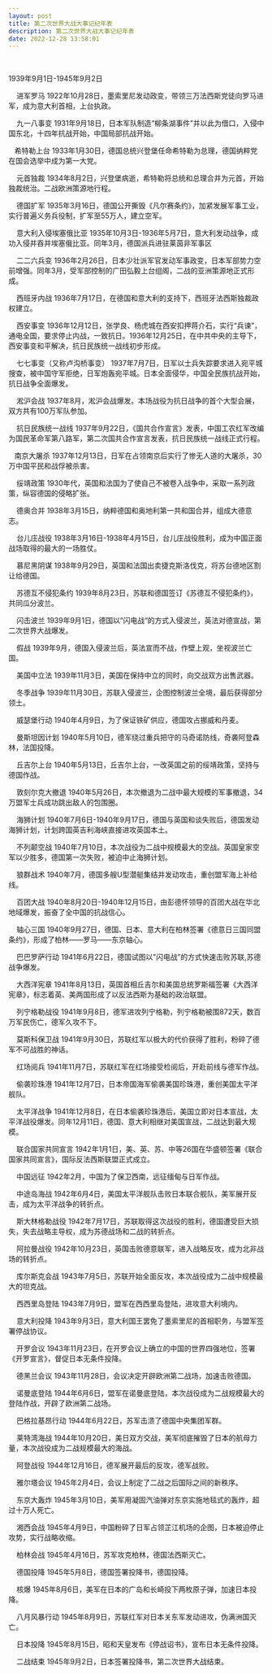 ```yaml
---
layout: post
title: 第二次世界大战大事记纪年表
description: 第二次世界大战大事记纪年表
date: 2022-12-28 13:58:01
---
```



                                           


1939年9月1日-1945年9月2日     

    进军罗马 1922年10月28日，墨索里尼发动政变，带领三万法西斯党徒向罗马进军，成为意大利首相，上台执政。

    九一八事变 1931年9月18日，日本军队制造“柳条湖事件”并以此为借口，入侵中国东北，十四年抗战开始，中国局部抗战开始。

   希特勒上台 1933年1月30日，德国总统兴登堡任命希特勒为总理，德国纳粹党在国会选举中成为第一大党。

    元首独裁 1934年8月2日，兴登堡病逝，希特勒将总统和总理合并为元首，开始独裁统治。二战欧洲策源地行程。

    德国扩军 1935年3月16日，德国公开撕毁《凡尔赛条约》，加紧发展军事工业，实行普遍义务兵役制，扩军至55万人，建立空军。

    意大利入侵埃塞俄比亚 1935年10月3日-1936年5月7日，意大利发动战争，成功入侵并吞并埃塞俄比亚。同年3月，德国派兵进驻莱茵非军事区

    二二六兵变 1936年2月26日，日本少壮派军官发动军事政变，日本军部势力空前增强。同年3月，受军部控制的广田弘毅上台组阁，二战的亚洲策源地正式形成。

    西班牙内战 1936年7月17日，在德国和意大利的支持下，西班牙法西斯独裁政权建立。

    西安事变 1936年12月12日，张学良、杨虎城在西安扣押蒋介石，实行“兵谏”，通电全国，要求停止内战，一致抗日。1936年12月25日，在中共中央的主导下，西安事变和平解决，抗日民族统一战线初步形成。

    七七事变（又称卢沟桥事变） 1937年7月7日，日军以士兵失踪要求进入宛平城搜查，被中国守军拒绝，日军炮轰宛平城。日本全面侵华，中国全民族抗战开始，抗日战争全面爆发。

    淞沪会战 1937年8月，淞沪会战爆发。本场战役为抗日战争的首个大型会展，双方共有100万军队参加。

    抗日民族统一战线 1937年9月22日，《国共合作宣言》发表，中国工农红军改编为国民革命军第八路军，第二次国共合作宣言发表，抗日民族统一战线正式行程。

   南京大屠杀 1937年12月13日，日军在占领南京后实行了惨无人道的大屠杀，30万中国平民和战俘被杀害。

    绥靖政策 1930年代，英国和法国为了使自己不被卷入战争中，采取一系列政策，纵容德国的侵略扩张。

    德奥合并 1938年3月15日，纳粹德国和奥地利第一共和国合并，组成大德意志。

    台儿庄战役 1938年3月16日-1938年4月15日，台儿庄战役胜利，成为中国正面战场取得的最大的一场胜仗。

    慕尼黑阴谋 1938年9月29日，英国和法国出卖捷克斯洛伐克，将苏台德地区割让给德国。

    苏德互不侵犯条约 1939年8月23日，苏联和德国签订《苏德互不侵犯条约》，共同瓜分波兰。

    闪击波兰 1939年9月1日，德国以”闪电战“的方式入侵波兰，英法对德宣战，第二次世界大战爆发。

    假战 1939年9月，德国入侵波兰后，英法宣而不战，作壁上观，坐视波兰亡国。

    美国中立法 1939年11月3日，美国在保持中立的同时，向交战双方出售武器。

    冬季战争 1939年11月30日，苏联入侵波兰，企图控制波兰全境，最后获得部分领土。

    威瑟堡行动 1940年4月9日，为了保证铁矿供应，德国攻占挪威和丹麦。

    曼斯坦因计划 1940年5月10日，德军绕过重兵把守的马奇诺防线，奇袭阿登森林，法国投降。

    丘吉尔上台 1940年5月13日，丘吉尔上台，一改英国之前的绥靖政策，坚持与德国作战。

    敦刻尔克大撤退 1940年5月26日，本次撤退为二战中最大规模的军事撤退，34万盟军士兵成功跳出敌人的包围圈。

    海狮计划 1940年7月6日-1940年9月17日，德国与英国和谈失败后，德国发动海狮计划，计划跨国英吉利海峡直接进攻英国本土。

    不列颠空战 1940年7月10日，本次战役为二战中规模最大的空战。英国皇家空军以少胜多，德国第一次失败，被迫中止海狮计划。

    狼群战术 1940年7月，德国多艘U型潜艇集结并发动攻击，重创盟军海上补给线。

    百团大战 1940年8月20日-1940年12月15日，由彭德怀领导的百团大战在华北地域爆发，振奋了全中国的抗战信心。

    轴心三国 1940年9月27日，德国、日本、意大利在柏林签署《德意日三国同盟条约》，形成了柏林——罗马——东京轴心。

    巴巴罗萨行动 1941年6月22日，德国试图以"闪电战”的方式快速击败苏联,苏德战争爆发。

    大西洋宪章 1941年8月13日，英国首相丘吉尔和美国总统罗斯福签署《大西洋宪章》，标志着英、美两国形成了以反法西斯为基础的政治联盟。

    列宁格勒战役 1941年9月8日，德军进攻列宁格勒，列宁格勒被围872天，数百万军民伤亡，德军久攻不下。

    莫斯科保卫战 1941年9月30日，苏联红军以极大的代价获得了胜利，粉碎了德军不可战胜的神话。

    红场阅兵 1941年11月7日，苏联红军在红场接受检阅后，开赴前线与德军作战。

    偷袭珍珠港 1941年12月7日，日本帝国海军偷袭美国珍珠港，重创美国太平洋舰队。

    太平洋战争 1941年12月8日，在日本偷袭珍珠港后，美国立即对日本宣战，太平洋战役爆发。同年12月11日，德国、意大利相继对美国宣战，二战达到最大规模。

    联合国家共同宣言 1942年1月1日，美、英、苏、中等26国在华盛顿签署《联合国家共同宣言》，国际反法西斯联盟正式成立。

    中国远征 1942年2月，中国为了保卫西南，远征缅甸与日军作战。

    中途岛海战 1942年6月4日，美国太平洋舰队击败日本联合舰队，美军展开反击，成为太平洋战争的转折点。

    斯大林格勒战役 1942年7月17日，苏联取得这次战役的胜利，德国遭受巨大损失，失去战略主导权，成为苏德战场和二战的转折点。

    阿拉曼战役 1942年10月23日，英国击败德意联军，进入战略反攻，成为北非战场的转折点。

    库尔斯克会战 1943年7月5日，苏联开始全面反攻，本次战役成为二战中规模最大的坦克战。

    西西里岛登陆 1943年7月9日，盟军在西西里岛登陆，进攻意大利境内。

    意大利投降 1943年9月3日，意大利国王罢免了墨索里尼的首相职务，与盟军签署停战协议。

    开罗会议 1943年11月23日，在开罗会议上确立的中国的世界四强地位，签署《开罗宣言》，督促日本无条件投降。

    德黑兰会议 1943年11月28日，会议决定开辟欧洲第二战场，加速击败德国。

    诺曼底登陆 1944年6月6日，盟军在诺曼底登陆，本次战役成为二战规模最大的登陆作战，开辟了欧洲第二战场。

    巴格拉基昂行动 1944年6月22日，苏军击溃了德国中央集团军群。

    莱特湾海战 1944年10月20日，美日双方交战，美军彻底摧毁了日本的航母力量，本次战役成为二战规模最大的海战。

    阿登战役 1944年12月16日，德军展开最后的反攻，德军战败。

    雅尔塔会议 1945年2月4日，会议上制定了二战之后国际之间的新秩序。

    东京大轰炸 1945年3月10日，美军用凝固汽油弹对东京实施地毯式的轰炸，超过十万人死亡。

    湘西会战 1945年4月9日，中国粉碎了日军占领芷江机场的企图，日本被迫停止攻势，实行战略收缩。

    柏林会战 1945年4月16日，苏军攻克柏林，德国法西斯灭亡。

    德国投降 1945年5月8日，德国签署投降书，德国投降。

    核爆 1945年8月6日，美军在日本的广岛和长崎投下两枚原子弹，加速日本投降。

    八月风暴行动 1945年8月9日，苏联红军对日本关东军发动进攻，伪满洲国灭亡。

    日本投降 1945年8月15日，昭和天皇发布《停战诏书》，宣布日本无条件投降。

    二战结束 1945年9月2日，日本签署投降书，第二次世界大战结束。
